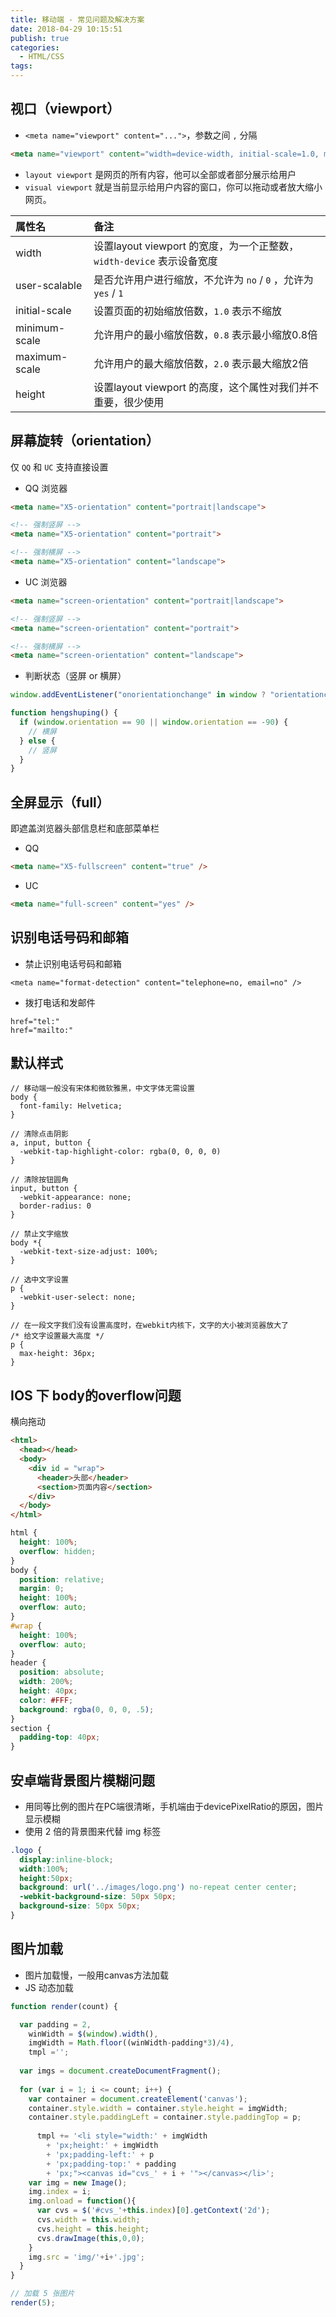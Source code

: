 ```yaml
---
title: 移动端 - 常见问题及解决方案
date: 2018-04-29 10:15:51
publish: true
categories:
  - HTML/CSS
tags:
---
```


## 视口（viewport）
- `<meta name="viewport" content="...">`，参数之间 `,` 分隔
```html
<meta name="viewport" content="width=device-width, initial-scale=1.0, maximum-scale=1.0,minimum-scale=1.0,user-scalable=0" />
```
- `layout viewport` 是网页的所有内容，他可以全部或者部分展示给用户
- `visual viewport` 就是当前显示给用户内容的窗口，你可以拖动或者放大缩小网页。

| 属性名| 备注 |
| :- | :- |
| width | 设置layout viewport 的宽度，为一个正整数，`width-device` 表示设备宽度 |
| user-scalable | 是否允许用户进行缩放，不允许为 `no` / `0` ，允许为 `yes` / `1`
| initial-scale | 设置页面的初始缩放倍数，`1.0` 表示不缩放 |
| minimum-scale | 允许用户的最小缩放倍数，`0.8` 表示最小缩放0.8倍 |
| maximum-scale | 允许用户的最大缩放倍数，`2.0` 表示最大缩放2倍 |
| height | 设置layout viewport 的高度，这个属性对我们并不重要，很少使用 |

## 屏幕旋转（orientation）
仅 `QQ` 和 `UC` 支持直接设置
- QQ 浏览器
```html
<meta name="X5-orientation" content="portrait|landscape">

<!-- 强制竖屏 -->
<meta name="X5-orientation" content="portrait">

<!-- 强制横屏 -->
<meta name="X5-orientation" content="landscape">
```

- UC 浏览器
```html
<meta name="screen-orientation" content="portrait|landscape">

<!-- 强制竖屏 -->
<meta name="screen-orientation" content="portrait">

<!-- 强制横屏 -->
<meta name="screen-orientation" content="landscape">
```

- 判断状态（竖屏 or 横屏）
```javascript
window.addEventListener("onorientationchange" in window ? "orientationchange" : "resize", hengshuping, false);

function hengshuping() {
  if (window.orientation == 90 || window.orientation == -90) {
    // 横屏
  } else {
    // 竖屏
  }
}
```

## 全屏显示（full）
即遮盖浏览器头部信息栏和底部菜单栏
- QQ
```html
<meta name="X5-fullscreen" content="true" />
```

- UC
```html
<meta name="full-screen" content="yes" />
```

## 识别电话号码和邮箱
- 禁止识别电话号码和邮箱
```
<meta name="format-detection" content="telephone=no, email=no" />
```

- 拨打电话和发邮件
```
href="tel:"
href="mailto:"
```

## 默认样式
```less
// 移动端一般没有宋体和微软雅黑，中文字体无需设置
body {
  font-family: Helvetica;
}

// 清除点击阴影
a, input, button {
  -webkit-tap-highlight-color: rgba(0, 0, 0, 0)
}

// 清除按钮圆角
input, button {
  -webkit-appearance: none;
  border-radius: 0
}

// 禁止文字缩放
body *{
  -webkit-text-size-adjust: 100%;
}

// 选中文字设置
p {
  -webkit-user-select: none;
}

// 在一段文字我们没有设置高度时，在webkit内核下，文字的大小被浏览器放大了
/* 给文字设置最大高度 */
p {
  max-height: 36px;
}
```

## IOS 下 body的overflow问题
横向拖动
```html
<html>
  <head></head>
  <body>
    <div id = "wrap">
      <header>头部</header>
      <section>页面内容</section>
    </div>
  </body>
</html>
```
```css
html {
  height: 100%;
  overflow: hidden;
}
body {
  position: relative;
  margin: 0;
  height: 100%;
  overflow: auto;
}
#wrap {
  height: 100%;
  overflow: auto;
}
header {
  position: absolute;
  width: 200%;
  height: 40px;
  color: #FFF;
  background: rgba(0, 0, 0, .5);
}
section {
  padding-top: 40px;
}
```

## 安卓端背景图片模糊问题
- 用同等比例的图片在PC端很清晰，手机端由于devicePixelRatio的原因，图片显示模糊
- 使用 2 倍的背景图来代替 img 标签
```css
.logo {
  display:inline-block;
  width:100%;
  height:50px;
  background: url('../images/logo.png') no-repeat center center;
  -webkit-background-size: 50px 50px;
  background-size: 50px 50px;
}
```

## 图片加载
- 图片加载慢，一般用canvas方法加载
- JS 动态加载
```javascript
function render(count) {

  var padding = 2,
    winWidth = $(window).width(),
    imgWidth = Math.floor((winWidth-padding*3)/4),
    tmpl ='';
    
  var imgs = document.createDocumentFragment();
  
  for (var i = 1; i <= count; i++) {
    var container = document.createElement('canvas');
    container.style.width = container.style.height = imgWidth;
    container.style.paddingLeft = container.style.paddingTop = p;
    
      tmpl += '<li style="width:' + imgWidth 
        + 'px;height:' + imgWidth 
        + 'px;padding-left:' + p 
        + 'px;padding-top:' + padding 
        + 'px;"><canvas id="cvs_' + i + '"></canvas></li>';
    var img = new Image();
    img.index = i;
    img.onload = function(){
      var cvs = $('#cvs_'+this.index)[0].getContext('2d');
      cvs.width = this.width;
      cvs.height = this.height;
      cvs.drawImage(this,0,0);
    }
    img.src = 'img/'+i+'.jpg';
  }
}

// 加载 5 张图片
render(5);
```
